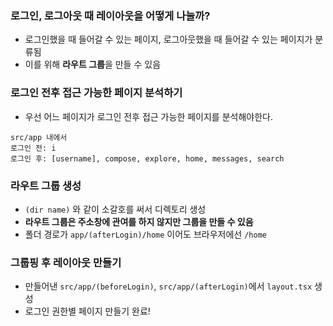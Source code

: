 ### 로그인, 로그아웃 때 레이아웃을 어떻게 나눌까?
- 로그인했을 때 들어갈 수 있는 페이지, 로그아웃했을 때 들어갈 수 있는 페이지가 분류됨
- 이를 위해 **라우트 그룹**을 만들 수 있음

### 로그인 전후 접근 가능한 페이지 분석하기
- 우선 어느 페이지가 로그인 전후 접근 가능한 페이지를 분석해야한다.
```
src/app 내에서
로그인 전: i
로그인 후: [username], compose, explore, home, messages, search
```

### 라우트 그룹 생성
- `(dir name)` 와 같이 소갈호를 써서 디렉토리 생성
- **라우트 그룹은 주소창에 관여를 하지 않지만 그룹을 만들 수 있음**
- 폴더 경로가 `app/(afterLogin)/home` 이어도 브라우저에선 `/home`

### 그룹핑 후 레이아웃 만들기
- 만들어낸 `src/app/(beforeLogin)`, `src/app/(afterLogin)`에서 `layout.tsx` 생성
- 로그인 권한별 페이지 만들기 완료!
